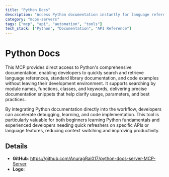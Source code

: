 ```yaml
---
title: "Python Docs"
description: "Access Python documentation instantly for language references and code explanations during development."
category: "mcps-servers"
tags: ["mcp", "api", "automation", "tools"]
tech_stack: ["Python", "Documentation", "API Reference"]
---
```


# Python Docs

This MCP provides direct access to Python's comprehensive documentation, enabling developers to quickly search and retrieve language references, standard library documentation, and code examples without leaving their development environment. It supports searching by module names, functions, classes, and keywords, delivering precise documentation snippets that help clarify usage, parameters, and best practices.

By integrating Python documentation directly into the workflow, developers can accelerate debugging, learning, and code implementation. This tool is particularly valuable for both beginners learning Python fundamentals and experienced developers needing quick refreshers on specific APIs or language features, reducing context switching and improving productivity.

## Details

- **GitHub**: https://github.com/AnuragRai017/python-docs-server-MCP-Server
- **Logo**: 

